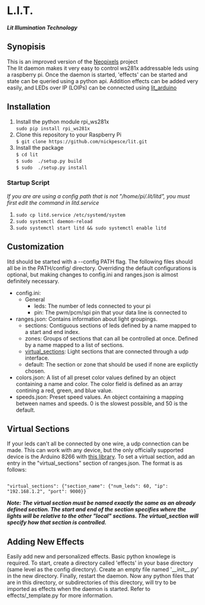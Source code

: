 # L.I.T.
***Lit Illumination Technology***
## Synopisis
This is an improved version of the <a href="http://github.com/nickpesce/neopixels">Neopixels</a> project</br>
The lit daemon makes it very easy to control ws281x addressable leds using a raspberry pi. Once the daemon is started, 'effects' can be started and state can be queried using a python api. Addition effects can be added very easily, and LEDs over IP (LOIPs) can be connected using [lit_arduino](https://github.com/nickpesce/lit_arduino)
## Installation
<ol>
<li>Install the python module rpi_ws281x<br/>
<code>sudo pip install rpi_ws281x</code></li>
<li>Clone this repository to your Raspberry Pi<br/>
<code>$ git clone https://github.com/nickpesce/lit.git</code></li>
<li>Install the package<br/>
  <code>$ cd lit</code><br/>
  <code>$ sudo  ./setup.py build</code> <br/>
  <code>$ sudo  ./setup.py install</code></li>
</ol>

### Startup Script
*If you are are using a config path that is not "/home/pi/.lit/litd", you must first edit the command in litd.service*
<ol>
<li>
  <code>sudo cp litd.service /etc/systemd/system</code>
</li>
<li>
  <code>sudo systemctl daemon-reload</code>
</li>
<li>
  <code>sudo systemctl start litd && sudo systemctl enable litd</code>
</li>
</ol>

## Customization
litd should be started with a --config PATH flag. The following files should all be in the PATH/config/ directory. Overriding the default configurations is optional, but making changes to config.ini and ranges.json is almost definitely necessary.
<ul>
<li>config.ini:
  <ul>
  <li>
  General
    <ul>
    <li>leds: The number of leds connected to your pi</li>
    <li>pin: The pwm/pcm/spi pin that your data line is connected to</li>
    </ul>
   </li>   
   </ul>
</li>

<li>ranges.json: Contains information about light groupings.
  <ul>
  <li>sections: Contiguous sections of leds defined by a name mapped to a start and end index.</li>
  <li>zones: Groups of sections that can all be controlled at once. Defined by a name mapped to a list of sections.</li>
  <li><a href="#virtual-sections">virtual_sections</a>: Light sections that are connected through a udp interface.</li>
  <li>default: The section or zone that should be used if none are explictly chosen.
  </ul>
</li>

<li>colors.json: A list of all preset color values defined by an object containing a name and color. The color field is defined as an array contining a red, green, and blue value.
</li>

<li>speeds.json: Preset speed values. An object containing a mapping between names and speeds. 0 is the slowest possible, and 50 is the default.
</li>
</ul>

## Virtual Sections
If your leds can't all be connected by one wire, a udp connection can be made. This can work with any device, but the only officially supported device is the Arduino 8266 with [this library](https://github.com/nickpesce/lit_arduino). To set a virtual section, add an entry in the "virtual_sections" section of ranges.json. The format is as follows:

<code>
"virtual_sections": {"section_name": {"num_leds": 60, "ip": "192.168.1.2", "port": 9000}}
</code>



_**Note: The virtual section must be named exactly the same as an already defined section. The start and end of the section specifies where the lights will be relative to the other "local" sections. The virtual_section will specify how that section is controlled.**_

## Adding New Effects
Easily add new and personalized effects. Basic python knowlege is required. To start, create a directory called 'effects' in your base directory (same level as the config directory). Create an empty file named '\_\_init\_\_.py' in the new directory. Finally, restart the daemon. Now any python files that are in this directory, or subdirectories of this directory, will try to be imported as effects when the daemon is started. Refer to effects/\_template.py for more information. 
